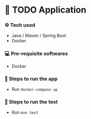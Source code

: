 # 📝 TODO Application

### ⚙ Tech used
- Java / Maven / Spring Boot
- Docker

### 💻 Pre-requisite softwares
- Docker

### 🏃‍ Steps to run the app
- Run `docker-compose up`

### 🏃‍ Steps to run the test
- Run `mvn test`